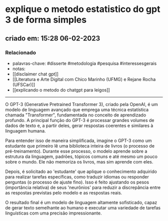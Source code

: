 # explique o metodo estatistico do gpt 3 de forma simples

## criado em: 15:28 06-02-2023

### Relacionado

- palavras-chave: #disserte #metodologia #pesquisa #interessesgerais 
- notas: 
- [[disclaimer chat gpt]]
- [[Literatura e Arte Digital com Chico Marinho (UFMG) e Rejane Rocha (UFSCar)]]
- [[explicando o metodo do chatgpt para leigos]]
---

O GPT-3 (Generative Pretrained Transformer 3), criado pela OpenAI, é um modelo de linguagem avançado que emprega uma técnica estatística chamada "Transformer", fundamentada no conceito de aprendizado profundo. A principal função do GPT-3 é processar grandes volumes de dados de texto e, a partir deles, gerar respostas coerentes e similares à linguagem humana.

Para entender isso de maneira simplificada, imagine o GPT-3 como um estudante que primeiro lê uma biblioteca inteira de livros (o processo de pré-treinamento). Durante esse processo, o modelo aprende sobre a estrutura da linguagem, padrões, tópicos comuns e até mesmo um pouco sobre o mundo. Ele não memoriza os livros, mas sim aprende com eles.

Depois, é solicitado ao 'estudante' que aplique o conhecimento adquirido para realizar tarefas específicas, como traduzir idiomas ou responder perguntas (o processo de ajuste fino). Isso é feito ajustando os pesos (importância relativa) de seus 'neurônios' para reduzir a discrepância entre as respostas previstas pelo modelo e as respostas reais.

O resultado final é um modelo de linguagem altamente sofisticado, capaz de gerar texto semelhante ao humano e executar uma variedade de tarefas linguísticas com uma precisão impressionante.